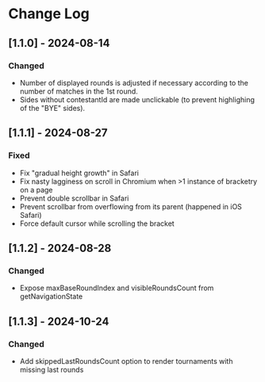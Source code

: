 # Change Log

## [1.1.0] - 2024-08-14

### Changed

- Number of displayed rounds is adjusted if necessary according to the number of matches in the 1st round.
- Sides without contestantId are made unclickable (to prevent highlighing of the "BYE" sides).

## [1.1.1] - 2024-08-27

### Fixed

- Fix "gradual height growth" in Safari
- Fix nasty lagginess on scroll in Chromium when >1 instance of bracketry on a page
- Prevent double scrollbar in Safari
- Prevent scrollbar from overflowing from its parent (happened in iOS Safari)
- Force default cursor while scrolling the bracket

## [1.1.2] - 2024-08-28

### Changed

- Expose maxBaseRoundIndex and visibleRoundsCount from getNavigationState

## [1.1.3] - 2024-10-24

### Changed

- Add skippedLastRoundsCount option to render tournaments with missing last rounds
